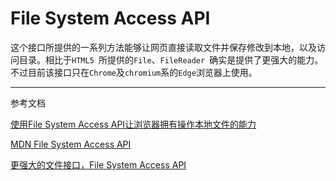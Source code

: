 # **File System Access API**

这个接口所提供的一系列方法能够让网页直接读取文件并保存修改到本地，以及访问目录。相比于`HTML5 `所提供的`File`、`FileReader `确实是提供了更强大的能力。不过目前该接口只在`Chrome`及`chromium`系的`Edge`浏览器上使用。

---

参考文档

[使用File System Access API让浏览器拥有操作本地文件的能力](https://mp.weixin.qq.com/s/0Z8FnnXy3CWCFI5dDa16Kg)

[MDN File System Access API](https://developer.mozilla.org/en-US/docs/Web/API/File_System_Access_API)

[更强大的文件接口，File System Access API](https://juejin.cn/post/6991277058278047751)
